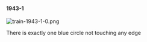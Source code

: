 #### 1943-1
![train-1943-1-0.png](https://github.com/lil-lab/nlvr/raw/master/nlvr/train/images/78/train-1943-1-0.png "train-1943-1-0.png")

There is exactly one blue circle not touching any edge